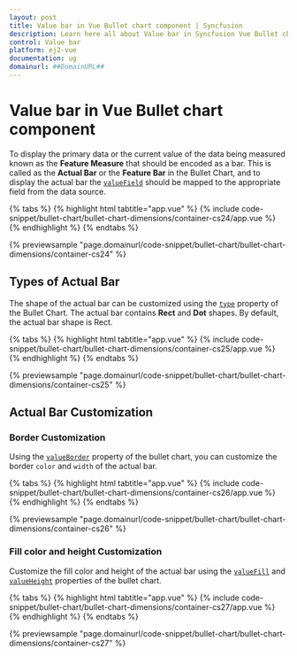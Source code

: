 ```yaml
---
layout: post
title: Value bar in Vue Bullet chart component | Syncfusion
description: Learn here all about Value bar in Syncfusion Vue Bullet chart component of Syncfusion Essential JS 2 and more.
control: Value bar 
platform: ej2-vue
documentation: ug
domainurl: ##DomainURL##
---
```


# Value bar in Vue Bullet chart component

To display the primary data or the current value of the data being measured known as the **Feature Measure** that should be encoded as a bar. This is called as the **Actual Bar** or the **Feature Bar** in the Bullet Chart, and to display the actual bar the [`valueField`](https://ej2.syncfusion.com/vue/documentation/api/bullet-chart/#valuefield) should be mapped to the appropriate field from the data source.

{% tabs %}
{% highlight html tabtitle="app.vue" %}
{% include code-snippet/bullet-chart/bullet-chart-dimensions/container-cs24/app.vue %}
{% endhighlight %}
{% endtabs %}
        
{% previewsample "page.domainurl/code-snippet/bullet-chart/bullet-chart-dimensions/container-cs24" %}

## Types of Actual Bar

The shape of the actual bar can be customized using the [`type`](https://ej2.syncfusion.com/vue/documentation/api/bullet-chart/#type) property of the Bullet Chart. The actual bar contains **Rect** and **Dot** shapes. By default, the actual bar shape is Rect.

{% tabs %}
{% highlight html tabtitle="app.vue" %}
{% include code-snippet/bullet-chart/bullet-chart-dimensions/container-cs25/app.vue %}
{% endhighlight %}
{% endtabs %}
        
{% previewsample "page.domainurl/code-snippet/bullet-chart/bullet-chart-dimensions/container-cs25" %}

## Actual Bar Customization

### Border Customization

Using the [`valueBorder`](https://ej2.syncfusion.com/vue/documentation/api/bullet-chart/#valueborder) property of the bullet chart, you can customize the border `color` and `width` of the actual bar.

{% tabs %}
{% highlight html tabtitle="app.vue" %}
{% include code-snippet/bullet-chart/bullet-chart-dimensions/container-cs26/app.vue %}
{% endhighlight %}
{% endtabs %}
        
{% previewsample "page.domainurl/code-snippet/bullet-chart/bullet-chart-dimensions/container-cs26" %}

### Fill color and height Customization

Customize the fill color and height of the actual bar using the [`valueFill`](https://ej2.syncfusion.com/vue/documentation/api/bullet-chart/#valuefill) and [`valueHeight`](https://ej2.syncfusion.com/vue/documentation/api/bullet-chart/#valueheight) properties of the bullet chart.

{% tabs %}
{% highlight html tabtitle="app.vue" %}
{% include code-snippet/bullet-chart/bullet-chart-dimensions/container-cs27/app.vue %}
{% endhighlight %}
{% endtabs %}
        
{% previewsample "page.domainurl/code-snippet/bullet-chart/bullet-chart-dimensions/container-cs27" %}